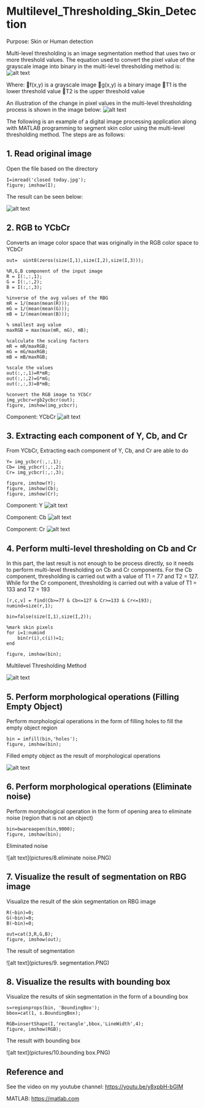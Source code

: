 # Multilevel_Thresholding_Skin_Detection
Purpose: Skin or Human detection

Multi-level thresholding is an image segmentation method that uses two or more threshold values. 
The equation used to convert the pixel value of the grayscale image into binary in the multi-level thresholding method is:
![alt text](pictures/01.equation.jpg)

Where: 
f(x,y) is a grayscale image 
g(x,y) is a binary image 
T1 is the lower threshold value 
T2 is the upper threshold value

An illustration of the change in pixel values ​​in the multi-level thresholding process is shown in the image below:
![alt text](pictures/02.pixel.jpg)

The following is an example of a digital image processing application along with MATLAB programming to segment skin color using the multi-level thresholding method. 
The steps are as follows:
## 1. Read original image
Open the file based on the directory

```
I=imread('closed today.jpg');
figure; imshow(I);
```
The result can be seen below:

![alt text](pictures/1.original.PNG)

## 2. RGB to YCbCr
Converts an image color space that was originally in the RGB color space to YCbCr

```
out=  uint8(zeros(size(I,1),size(I,2),size(I,3)));

%R,G,B component of the input image
R = I(:,:,1);
G = I(:,:,2);
B = I(:,:,3);

%inverse of the avg values of the RBG
mR = 1/(mean(mean(R)));
mG = 1/(mean(mean(G)));
mB = 1/(mean(mean(B)));

% smallest avg value
maxRGB = max(max(mR, mG), mB);

%calculate the scaling factors
mR = mR/maxRGB;
mG = mG/maxRGB;
mB = mB/maxRGB;

%scale the values
out(:,:,1)=R*mR;
out(:,:,2)=G*mG;
out(:,:,3)=B*mB;

%convert the RGB image to YCbCr
img_ycbcr=rgb2ycbcr(out);
figure, imshow(img_ycbcr);

```
Component: YCbCr
![alt text](pictures/2.YCbCr.PNG)

## 3. Extracting each component of Y, Cb, and Cr
From YCbCr, Extracting each component of Y, Cb, and Cr are able to do
```
Y= img_ycbcr(:,:,1);
Cb= img_ycbcr(:,:,2);
Cr= img_ycbcr(:,:,3);

figure, imshow(Y);
figure, imshow(Cb);
figure, imshow(Cr);
```
Component: Y
![alt text](pictures/3.Y.PNG)

Component: Cb
![alt text](pictures/4.Cb.PNG)

Component: Cr
![alt text](pictures/5.Cr.PNG)



## 4. Perform multi-level thresholding on Cb and Cr 
In this part, the last result is not enough to be process directly, so it needs to perform multi-level thresholding on Cb and Cr components.
For the Cb component, thresholding is carried out with a value of T1 = 77 and T2 = 127. 
While for the Cr component, thresholding is carried out with a value of T1 = 133 and T2 = 193

```
[r,c,v] = find(Cb>=77 & Cb<=127 & Cr>=133 & Cr<=193);
numind=size(r,1);

bin=false(size(I,1),size(I,2));

%mark skin pixels
for i=1:numind
    bin(r(i),c(i))=1;
end

figure, imshow(bin);
```
Multilevel Thresholding Method

![alt text](pictures/6.multi-level.PNG)

## 5. Perform morphological operations (Filling Empty Object)
Perform morphological operations in the form of filling holes to fill the empty object region

```
bin = imfill(bin,'holes');
figure, imshow(bin); 
```
Filled empty object as the result of morphological operations

![alt text](pictures/7.filling.PNG)
## 6. Perform morphological operations (Eliminate noise)
Perform morphological operation in the form of opening area to eliminate noise (region that is not an object)
```
bin=bwareaopen(bin,9000);
figure, imshow(bin);
```
Eliminated noise

![alt text](pictures/8.eliminate noise.PNG)
## 7. Visualize the result of segmentation on RBG image
Visualize the result of the skin segmentation on RBG image
```
R(~bin)=0;
G(~bin)=0;
B(~bin)=0;

out=cat(3,R,G,B);
figure, imshow(out);
```
The result of segmentation

![alt text](pictures/9. segmentation.PNG)
## 8. Visualize the results with bounding box
Visualize the results of skin segmentation in the form of a bounding box
```
s=regionprops(bin, 'BoundingBox');
bbox=cat(1, s.BoundingBox);

RGB=insertShape(I,'rectangle',bbox,'LineWidth',4);
figure, imshow(RGB);
```
The result with bounding box

![alt text](pictures/10.bounding box.PNG)

## Reference and 
See the video on my youtube channel:
https://youtu.be/y8xpbH-bGlM

MATLAB:
https://matlab.com

